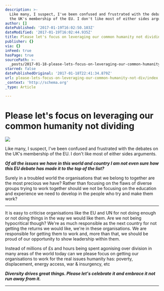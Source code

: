 ```yaml
---
description: >-
  Like many, I suspect, I've been confused and frustrated with the debates on
  the UK's membership of the EU. I don't like most of either sides arguments.
author: []
datePublished: '2017-01-19T16:02:50.103Z'
dateModified: '2017-01-19T16:02:44.935Z'
title: Please let's focus on leveraging our common humanity not dividing
publisher: {}
via: {}
inFeed: true
hasPage: true
sourcePath: >-
  _posts/2017-01-18-please-lets-focus-on-leveraging-our-common-humanity-not-div.md
starred: false
datePublishedOriginal: '2017-01-18T22:41:34.879Z'
url: please-lets-focus-on-leveraging-our-common-humanity-not-div/index.html
_context: 'http://schema.org'
_type: Article

---
```

# Please let's focus on leveraging our common humanity not dividing
![](https://the-grid-user-content.s3-us-west-2.amazonaws.com/d39cde2c-2ecd-4538-ae43-6a30b0d83064.jpg)

Like many, I suspect, I've been confused and frustrated with the debates on the UK's membership of the EU. I don't like most of either sides arguments.

_**Of all the issues we have in this world and country I am not even sure how this EU debate has made it to the top of the list?**_

Surely in a troubled world the organisations that we belong to together are the most precious we have? Rather than focusing on the flaws of diverse groups trying to work together should we not be focusing on the education and experience we need to develop in the people who try and make them work?

---

It is easy to criticise organisations like the EU and UN for not doing enough or not doing things in the way we would like them. Are we not being hypocritical though? We're as much responsible as the next country for not getting the returns we would like, we're in these organisations. We are responsible for getting them to work and, more than that, we should be proud of our opportunity to show leadership within them.

Instead of millions of £s and hours being spent agonising over division in many areas of the world today can we please focus on getting our organisations to work for the real issues humanity has: poverty, displacement, energy access, war & insurgency, etc

_**Diversity drives great things. Please let's celebrate it and embrace it not run away from it.**_

---
